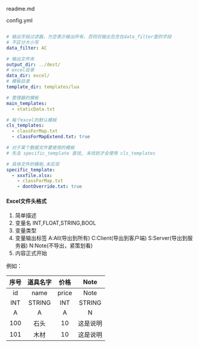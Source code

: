 readme.md


config.yml
~~~ yml

# 输出字段过滤器，为空表示输出所有，否则仅输出包含在data_filter里的字段
# 不区分大小写
data_filter: AC

# 输出文件夹
output_dir: ../dest/
# excel目录
data_dir: excel/
# 模板目录
template_dir: templates/lua

# 管理器的模板
main_templates:
  - staticData.txt

# 每个excel的默认模板
cls_templates:
  - classForMap.txt
  - classForMapExtend.txt: true

# 对于某个数据文件要使用的模板
# 先去 specific_template 查找, 未找到才会使用 cls_templates

# 具体文件的模板,未实现
specific_template:
  - xxxfile.xlsx:
    - classForMap.txt
    - dontOverride.txt: true

~~~


#### Excel文件头格式

1. 简单描述
2. 变量名 INT,FLOAT,STRING,BOOL
3. 变量类型
4. 变量输出标签 A:All(导出到所有) C:Client(导出到客户端) S:Server(导出到服务器) N:Note(不导出，紧策划看)
5. 内容正式开始

例如：

| 序号 | 道具名字 |  价格 |   Note   |
|:----:|:--------:|:-----:|:--------:|
|  id  |   name   | price |   Note   |
|  INT |  STRING  |  INT  |  STRING  |
|   A  |     A    |   A   |     N    |
|  100 |   石头   |   10  | 这是说明 |
|  101 |   木材   |   10  | 这是说明 |
